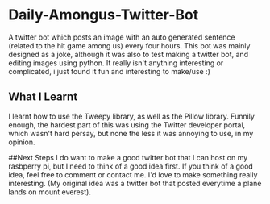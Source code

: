 # Daily-Amongus-Twitter-Bot
A twitter bot which posts an image with an auto generated sentence (related to the hit game among us) every four hours.
This bot was mainly designed as a joke, although it was also to test making a twitter bot, and editing images using python.
It really isn't anything interesting or complicated, i just found it fun and interesting to make/use :)

## What I Learnt
I learnt how to use the Tweepy library, as well as the Pillow library. Funnily enough, the hardest part of this was using the Twitter developer portal, which wasn't hard persay, but none the less it was annoying to use, in my opinion.

##Next Steps
I do want to make a good twitter bot that I can host on my rasbperry pi, but I need to think of a good idea first. If you think of a good idea, feel free to comment or contact me. I'd love to make something really interesting. (My original idea was a twitter bot that posted everytime a plane lands on mount everest).
